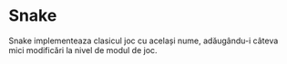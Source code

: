 # Snake
Snake implementeaza clasicul joc cu același nume, adăugându-i câteva mici modificări la nivel de modul de joc.
